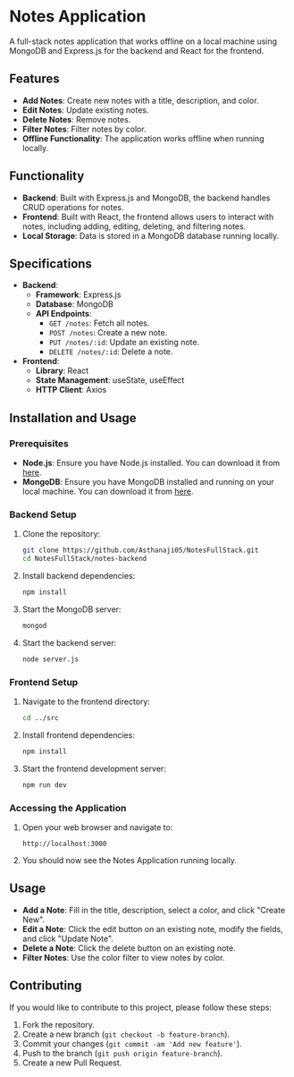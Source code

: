 # Notes Application

A full-stack notes application that works offline on a local machine using MongoDB and Express.js for the backend and React for the frontend.

## Features

- **Add Notes**: Create new notes with a title, description, and color.
- **Edit Notes**: Update existing notes.
- **Delete Notes**: Remove notes.
- **Filter Notes**: Filter notes by color.
- **Offline Functionality**: The application works offline when running locally.

## Functionality

- **Backend**: Built with Express.js and MongoDB, the backend handles CRUD operations for notes.
- **Frontend**: Built with React, the frontend allows users to interact with notes, including adding, editing, deleting, and filtering notes.
- **Local Storage**: Data is stored in a MongoDB database running locally.

## Specifications

- **Backend**:
  - **Framework**: Express.js
  - **Database**: MongoDB
  - **API Endpoints**:
    - `GET /notes`: Fetch all notes.
    - `POST /notes`: Create a new note.
    - `PUT /notes/:id`: Update an existing note.
    - `DELETE /notes/:id`: Delete a note.
- **Frontend**:
  - **Library**: React
  - **State Management**: useState, useEffect
  - **HTTP Client**: Axios

## Installation and Usage

### Prerequisites

- **Node.js**: Ensure you have Node.js installed. You can download it from [here](https://nodejs.org/).
- **MongoDB**: Ensure you have MongoDB installed and running on your local machine. You can download it from [here](https://www.mongodb.com/try/download/community).

### Backend Setup

1. Clone the repository:
   ```bash
   git clone https://github.com/Asthanaji05/NotesFullStack.git
   cd NotesFullStack/notes-backend
   ```

2. Install backend dependencies:
   ```bash
   npm install
   ```

3. Start the MongoDB server:
   ```bash
   mongod
   ```

4. Start the backend server:
   ```bash
   node server.js
   ```

### Frontend Setup

1. Navigate to the frontend directory:
   ```bash
   cd ../src
   ```

2. Install frontend dependencies:
   ```bash
   npm install
   ```

3. Start the frontend development server:
   ```bash
   npm run dev
   ```

### Accessing the Application

1. Open your web browser and navigate to:
   ```
   http://localhost:3000
   ```

2. You should now see the Notes Application running locally.

## Usage

- **Add a Note**: Fill in the title, description, select a color, and click "Create New".
- **Edit a Note**: Click the edit button on an existing note, modify the fields, and click "Update Note".
- **Delete a Note**: Click the delete button on an existing note.
- **Filter Notes**: Use the color filter to view notes by color.

## Contributing

If you would like to contribute to this project, please follow these steps:

1. Fork the repository.
2. Create a new branch (`git checkout -b feature-branch`).
3. Commit your changes (`git commit -am 'Add new feature'`).
4. Push to the branch (`git push origin feature-branch`).
5. Create a new Pull Request.


